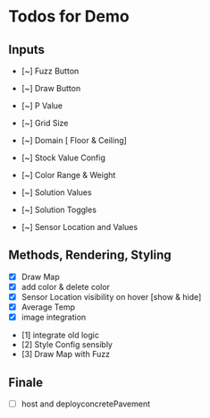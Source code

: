# Todos for Demo

## Inputs
- [~] Fuzz Button
- [~] Draw Button

- [~] P Value
- [~] Grid Size
- [~] Domain [ Floor & Ceiling]
- [~] Stock Value Config
- [~] Color Range & Weight
- [~] Solution Values
- [~] Solution Toggles
- [~] Sensor Location and Values
## Methods, Rendering, Styling
- [X] Draw Map
- [X] add color & delete color
- [X] Sensor Location visibility on hover [show & hide]
- [X] Average Temp
- [X] image integration
- [1] integrate old logic
- [2] Style Config sensibly
- [3] Draw Map with Fuzz
## Finale
- [ ] host and deployconcretePavement